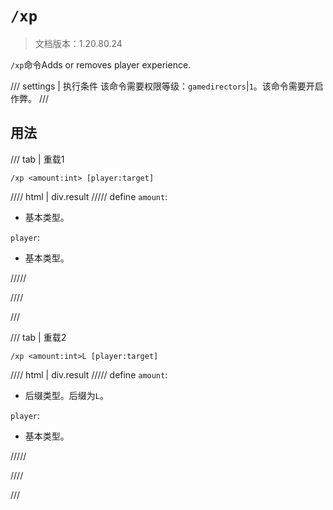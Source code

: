 # `/xp`

> 文档版本：1.20.80.24

`/xp`命令Adds or removes player experience.

/// settings | 执行条件
该命令需要权限等级：`gamedirectors`|`1`。该命令需要开启作弊。
///

## 用法

/// tab | 重载1
```mcfunction
/xp <amount:int> [player:target]
```

//// html | div.result
///// define
`amount`: <!-- md:samp int -->

- 基本类型。

`player`: <!-- md:samp target -->

- 基本类型。


/////

////

///

/// tab | 重载2
```mcfunction
/xp <amount:int>L [player:target]
```

//// html | div.result
///// define
`amount`: <!-- md:samp int -->

- 后缀类型。后缀为`L`。

`player`: <!-- md:samp target -->

- 基本类型。


/////

////

///
